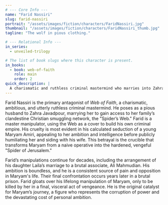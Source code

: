 ```yaml
---
# --- Core Info ---
name: "Farid Nassiri"
slug: farid-nassiri
portrait: "/assets/images/fiction/characters/FaridNassiri.jpg"
thumbnail: "/assets/images/fiction/characters/FaridNassiri_thumb.jpg"
tagline: "The wolf in pious clothing."

# --- Relational Info ---
in_series:
  - unveiled-trilogy

# The list of book slugs where this character is present.
in_books:
  - book: web-of-faith
    role: main
    order: 2
quick_description: |
  A charismatic and ruthless criminal mastermind who marries into Zahra's family to co-opt her smuggling network. His cruel betrayal of Maryam is the catalyst that creates "The Spider of Jerusalem."
---
```

Farid Nassiri is the primary antagonist of *Web of Faith*, a charismatic, ambitious, and utterly ruthless criminal mastermind. He poses as a pious husband to Zahra Javadpour, marrying her to gain access to her family’s clandestine Christian smuggling network, the "Spider’s Web." Farid is a master manipulator, using the Web as a cover to build his own criminal empire. His cruelty is most evident in his calculated seduction of a young Maryam Amiri, appealing to her ambition and intelligence before publicly humiliating her and siding with his wife. This betrayal is the crucible that transforms Maryam from a naive operative into the hardened, vengeful "Spider of Jerusalem."

Farid’s manipulations continue for decades, including the arrangement of his daughter Laila’s marriage to a brutal associate, Ali Mahmudian. His ambition is boundless, and he is a consistent source of pain and opposition in Maryam's life. Their final confrontation occurs years later in a brutal prison. Farid gloats over his lifelong manipulation of Maryam, only to be killed by her in a final, visceral act of vengeance. He is the original catalyst for Maryam’s journey, a figure who represents the corruption of power and the devastating cost of personal ambition.
